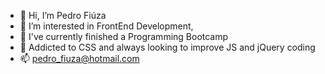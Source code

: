 - 👋 Hi, I’m Pedro Fiúza
- 👀 I’m interested in FrontEnd Development, 
- 🌱 I've currently finished a Programming Bootcamp 
- 💞️ Addicted to CSS and always looking to improve JS and jQuery coding
- 📫 pedro_fiuza@hotmail.com

<!---
FiuzaPedro/FiuzaPedro is a ✨ special ✨ repository because its `README.md` (this file) appears on your GitHub profile.
You can click the Preview link to take a look at your changes.
--->
